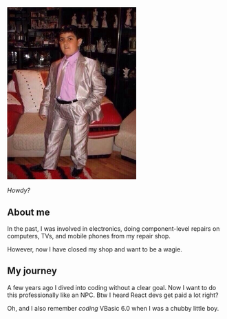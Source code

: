 <img src="https://raw.githubusercontent.com/sorrowfulfloyd/sorrowfulfloyd/main/img/uwu.jpg" alt="real nice" width="300"/>

_Howdy?_

## About me

In the past, I was involved in electronics, doing component-level repairs on computers, TVs, and mobile phones from my repair shop. 

However, now I have closed my shop and want to be a wagie.

## My journey

A few years ago I dived into coding without a clear goal. Now I want to do this professionally like an NPC. Btw I heard React devs get paid a lot right? 

Oh, and I also remember *coding* VBasic 6.0 when I was a chubby little boy.
